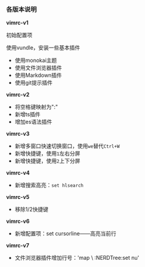 ### 各版本说明

**vimrc-v1**

初始配置项

使用vundle，安装一些基本插件

* 使用monokai主题
* 使用文件浏览器插件
* 使用Markdown插件
* 使用git提示插件

**vimrc-v2**

* 将空格键映射为":"
* 新增ts插件
* 增加es语法插件

**vimrc-v3**

* 新增多窗口快速切换窗口，使用`we`替代`Ctrl+W`
* 新增快捷键，使用`1`左右分屏
* 新增快捷键，使用`2`上下分屏

**vimrc-v4**

* 新增搜索高亮：`set hlsearch`

**vimrc-v5**

* 移除1/2快捷键

**vimrc-v6**

* 新增配置项：set cursorline——高亮当前行

**vimrc-v7**

* 文件浏览器插件增加行号：'map \ :NERDTree<enter>:set nu<enter>'
